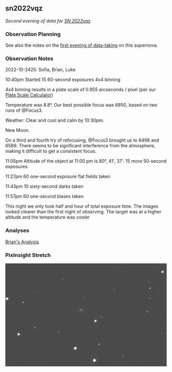 ## sn2022vqz

*Second evening of data for [SN 2022vqz](https://www.rochesterastronomy.org/supernova.html#2022vqz)*

### Observation Planning

See also the notes on the [first evening of data-taking](../2022-10-2122-SN_2022vqz/) on this supernova.

### Observation Notes

2022-10-2425: Sofia, Brian, Luke

10:40pm Started 15 60-second exposures 4x4 binning

4x4 binning results in a plate scale of 0.955 arcseconds / pixel (per our [Plate Scale Calculator](../../equipment/PlateScaleCalculator.pdf))

Temperature was 8.8&deg;. Our best possible focus was 6850, based on two runs of @Focus3.

Weather: Clear and cool and calm by 10:30pm.

New Moon.

On a third and fourth try of refocusing, @Focus3 brought us to 6498 and 6589. There seems to be significant interference from the atmosphere, making it difficult to get a consistent focus.

11:05pm Altitude of the object at 11:00 pm is 80&deg;, 41', 37'. 15 more 50-second exposures.

11:27pm 60 one-second exposure flat fields taken

11:43pm 10 sixty-second darks taken

11:57pm 60 one-second biases taken

This night we only took half and hour of total exposure time. The images looked clearer than the first night of observing. The target was at a higher altitude and the temperature was cooler

### Analyses

[Brian's Analysis](https://github.com/brianhill/transient-astronomy/blob/master/analyses/2022-10-2425-SN_2022vqz/analysis-brian.ipynb)

### PixInsight Stretch

![PixInsight Stretch](./PixInsightStretch.png)
